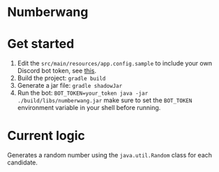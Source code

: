 # Numberwang

# Get started

1. Edit the `src/main/resources/app.config.sample` to include your own Discord bot token, see [this](https://github.com/reactiflux/discord-irc/wiki/Creating-a-discord-bot-&-getting-a-token).
2. Build the project: `gradle build`
3. Generate a jar file: `gradle shadowJar`
4. Run the bot: `BOT_TOKEN=your_token java -jar ./build/libs/numberwang.jar` make sure to set the `BOT_TOKEN` environment variable in your shell before running.

# Current logic
Generates a random number using the `java.util.Random` class for each candidate.